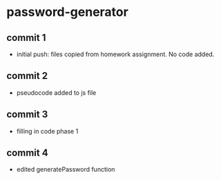 # password-generator

## commit 1
- initial push: files copied from homework assignment. No code added.

## commit 2
- pseudocode added to js file

## commit 3
- filling in code phase 1

## commit 4
- edited generatePassword function